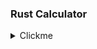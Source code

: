 ### Rust Calculator


<details> 
  <summary>Clickme</summary>
  
  ### Header 
  Heyy
  
</details>
